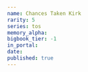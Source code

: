 ```yaml
---
name: Chances Taken Kirk
rarity: 5
series: tos
memory_alpha:
bigbook_tier: -1
in_portal:
date:
published: true
---
```



